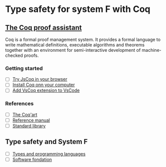 # Type safety for system F with Coq



## [The Coq proof assistant](https://coq.inria.fr/)

Coq is a formal proof management system. It provides a formal language to write mathematical definitions, executable algorithms and theorems together with an environment for semi-interactive development of machine-checked proofs.

### Getting started

- [ ] [Try JsCoq in your browser](https://coq.vercel.app/)
- [ ] [Install Coq onn your computer](https://github.com/coq/platform/releases/tag/2023.11.0)
- [ ] [Add VsCoq extension to VsCode](https://github.com/coq-community/vscoq)

### References

- [ ] [The Coq'art](https://www.labri.fr/perso/casteran/CoqArt/)
- [ ] [Reference manual](https://coq.inria.fr/doc/V8.19.2/refman/)
- [ ] [Standard library](https://coq.inria.fr/doc/V8.19.2/stdlib/)

## Type safety and System F

- [ ] [Types and programming languages](https://www.cis.upenn.edu/~bcpierce/tapl/)
- [ ] [Software fondation](https://softwarefoundations.cis.upenn.edu/)